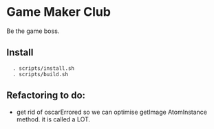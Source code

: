 # Game Maker Club
Be the game boss.

## Install

```
  . scripts/install.sh
  . scripts/build.sh
```

## Refactoring to do:
 - get rid of oscarErrored so we can optimise getImage AtomInstance method. it is called a LOT.
